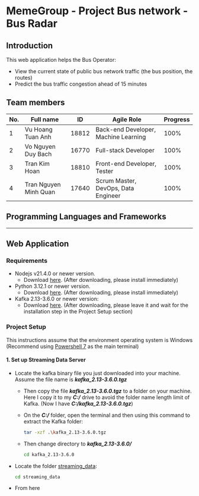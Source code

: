 # MemeGroup - Project Bus network - Bus Radar

## Introduction
This web application helps the Bus Operator:
- View the current state of public bus network traffic (the bus position, the routes)
- Predict the bus traffic congestion ahead of 15 minutes

## Team members
| No. | Full name             | ID    | Agile Role                           | Progress |
|-----|-----------------------|-------|--------------------------------------|----------|
| 1   | Vu Hoang Tuan Anh     | 18812 | Back-end Developer, Machine Learning | 100%     |
| 2   | Vo Nguyen Duy Bach    | 16770 | Full-stack Developer                 | 100%     |
| 3   | Tran Kim Hoan         | 18810 | Front-end Developer, Tester          | 100%     |
| 4   | Tran Nguyen Minh Quan | 17640 | Scrum Master, DevOps, Data Engineer  | 100%     |

## Programming Languages and Frameworks

---
## Web Application
### Requirements
- Nodejs v21.4.0 or newer version. 
    - Download [here](https://nodejs.org/en). (After downloading, please install immediately)
- Python 3.12.1 or newer version. 
    - Download [here](https://www.python.org/downloads/). (After downloading, please install immediately)
- Kafka 2.13-3.6.0 or newer version:
    - Download [here](https://kafka.apache.org/downloads). (After downloading, please leave it and wait for the installation step in the Project Setup section)


### Project Setup
This instructions assume that the environment operating system is Windows (Recommend using [Powershell 7](https://github.com/PowerShell/PowerShell) as the main terminal)

#### 1. Set up Streaming Data Server

- Locate the kafka binary file you just downloaded into your machine. Assume the file name is ___kafka_2.13-3.6.0.tgz___
    - Then copy the file ___kafka_2.13-3.6.0.tgz___ to a folder on your machine. Here I copy it to my ___C:/___ drive to avoid the folder name length limit of Kafka. (Now I have ___C:/kafka_2.13-3.6.0.tgz___) 
    - On the ___C:/___ folder, open the terminal and then using this command to extract the Kafka folder:

        ```bash
        tar -xzf .\kafka_2.13-3.6.0.tgz
        ```

    - Then change directory to ___kafka_2.13-3.6.0/___

        ```bash
        cd kafka_2.13-3.6.0
        ```

- Locate the folder [streaming_data](streaming_data/):

    ```bash
    cd streaming_data
    ```

- From here 